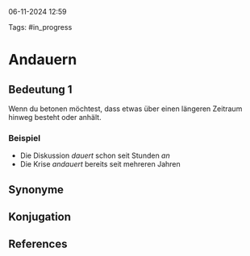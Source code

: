 
06-11-2024 12:59


Tags: #in_progress

# Andauern


## Bedeutung 1


Wenn du betonen möchtest, dass etwas über einen längeren Zeitraum hinweg besteht oder anhält.

### Beispiel

- Die Diskussion *dauert* schon seit Stunden *an*
- Die Krise *andauert* bereits seit mehreren Jahren


## Synonyme


## Konjugation


## References
